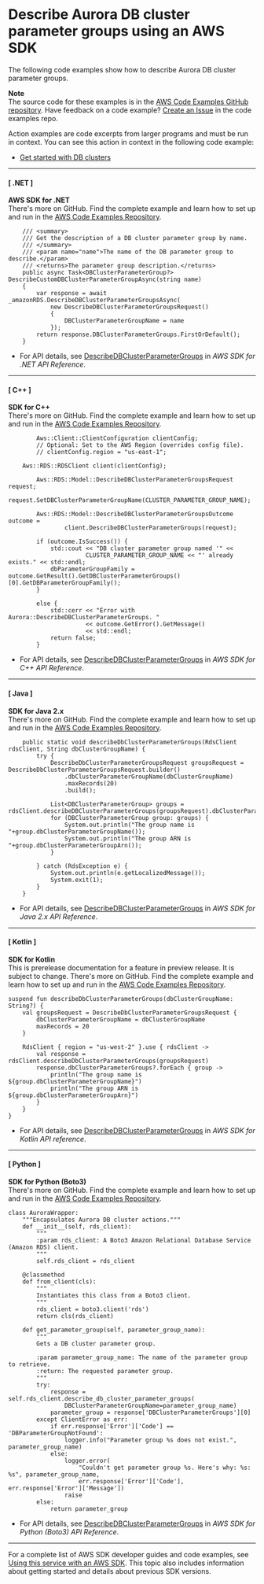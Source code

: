 # Describe Aurora DB cluster parameter groups using an AWS SDK<a name="example_aurora_DescribeDBClusterParameterGroups_section"></a>

The following code examples show how to describe Aurora DB cluster parameter groups\.

**Note**  
The source code for these examples is in the [AWS Code Examples GitHub repository](https://github.com/awsdocs/aws-doc-sdk-examples)\. Have feedback on a code example? [Create an Issue](https://github.com/awsdocs/aws-doc-sdk-examples/issues/new/choose) in the code examples repo\. 

Action examples are code excerpts from larger programs and must be run in context\. You can see this action in context in the following code example: 
+  [Get started with DB clusters](example_aurora_Scenario_GetStartedClusters_section.md) 

------
#### [ \.NET ]

**AWS SDK for \.NET**  
 There's more on GitHub\. Find the complete example and learn how to set up and run in the [AWS Code Examples Repository](https://github.com/awsdocs/aws-doc-sdk-examples/tree/main/dotnetv3/Aurora#code-examples)\. 
  

```
    /// <summary>
    /// Get the description of a DB cluster parameter group by name.
    /// </summary>
    /// <param name="name">The name of the DB parameter group to describe.</param>
    /// <returns>The parameter group description.</returns>
    public async Task<DBClusterParameterGroup?> DescribeCustomDBClusterParameterGroupAsync(string name)
    {
        var response = await _amazonRDS.DescribeDBClusterParameterGroupsAsync(
            new DescribeDBClusterParameterGroupsRequest()
            {
                DBClusterParameterGroupName = name
            });
        return response.DBClusterParameterGroups.FirstOrDefault();
    }
```
+  For API details, see [DescribeDBClusterParameterGroups](https://docs.aws.amazon.com/goto/DotNetSDKV3/rds-2014-10-31/DescribeDBClusterParameterGroups) in *AWS SDK for \.NET API Reference*\. 

------
#### [ C\+\+ ]

**SDK for C\+\+**  
 There's more on GitHub\. Find the complete example and learn how to set up and run in the [AWS Code Examples Repository](https://github.com/awsdocs/aws-doc-sdk-examples/tree/main/cpp/example_code/aurora#code-examples)\. 
  

```
        Aws::Client::ClientConfiguration clientConfig;
        // Optional: Set to the AWS Region (overrides config file).
        // clientConfig.region = "us-east-1";

    Aws::RDS::RDSClient client(clientConfig);

        Aws::RDS::Model::DescribeDBClusterParameterGroupsRequest request;
        request.SetDBClusterParameterGroupName(CLUSTER_PARAMETER_GROUP_NAME);

        Aws::RDS::Model::DescribeDBClusterParameterGroupsOutcome outcome =
                client.DescribeDBClusterParameterGroups(request);

        if (outcome.IsSuccess()) {
            std::cout << "DB cluster parameter group named '" <<
                      CLUSTER_PARAMETER_GROUP_NAME << "' already exists." << std::endl;
            dbParameterGroupFamily = outcome.GetResult().GetDBClusterParameterGroups()[0].GetDBParameterGroupFamily();
        }

        else {
            std::cerr << "Error with Aurora::DescribeDBClusterParameterGroups. "
                      << outcome.GetError().GetMessage()
                      << std::endl;
            return false;
        }
```
+  For API details, see [DescribeDBClusterParameterGroups](https://docs.aws.amazon.com/goto/SdkForCpp/rds-2014-10-31/DescribeDBClusterParameterGroups) in *AWS SDK for C\+\+ API Reference*\. 

------
#### [ Java ]

**SDK for Java 2\.x**  
 There's more on GitHub\. Find the complete example and learn how to set up and run in the [AWS Code Examples Repository](https://github.com/awsdocs/aws-doc-sdk-examples/tree/main/javav2/example_code/rds#readme)\. 
  

```
    public static void describeDbClusterParameterGroups(RdsClient rdsClient, String dbClusterGroupName) {
        try {
            DescribeDbClusterParameterGroupsRequest groupsRequest = DescribeDbClusterParameterGroupsRequest.builder()
                .dbClusterParameterGroupName(dbClusterGroupName)
                .maxRecords(20)
                .build();

            List<DBClusterParameterGroup> groups = rdsClient.describeDBClusterParameterGroups(groupsRequest).dbClusterParameterGroups();
            for (DBClusterParameterGroup group: groups) {
                System.out.println("The group name is "+group.dbClusterParameterGroupName());
                System.out.println("The group ARN is "+group.dbClusterParameterGroupArn());
            }

        } catch (RdsException e) {
            System.out.println(e.getLocalizedMessage());
            System.exit(1);
        }
    }
```
+  For API details, see [DescribeDBClusterParameterGroups](https://docs.aws.amazon.com/goto/SdkForJavaV2/rds-2014-10-31/DescribeDBClusterParameterGroups) in *AWS SDK for Java 2\.x API Reference*\. 

------
#### [ Kotlin ]

**SDK for Kotlin**  
This is prerelease documentation for a feature in preview release\. It is subject to change\.
 There's more on GitHub\. Find the complete example and learn how to set up and run in the [AWS Code Examples Repository](https://github.com/awsdocs/aws-doc-sdk-examples/tree/main/kotlin/services/rds#code-examples)\. 
  

```
suspend fun describeDbClusterParameterGroups(dbClusterGroupName: String?) {
    val groupsRequest = DescribeDbClusterParameterGroupsRequest {
        dbClusterParameterGroupName = dbClusterGroupName
        maxRecords = 20
    }

    RdsClient { region = "us-west-2" }.use { rdsClient ->
        val response = rdsClient.describeDbClusterParameterGroups(groupsRequest)
        response.dbClusterParameterGroups?.forEach { group ->
            println("The group name is ${group.dbClusterParameterGroupName}")
            println("The group ARN is ${group.dbClusterParameterGroupArn}")
        }
    }
}
```
+  For API details, see [DescribeDBClusterParameterGroups](https://github.com/awslabs/aws-sdk-kotlin#generating-api-documentation) in *AWS SDK for Kotlin API reference*\. 

------
#### [ Python ]

**SDK for Python \(Boto3\)**  
 There's more on GitHub\. Find the complete example and learn how to set up and run in the [AWS Code Examples Repository](https://github.com/awsdocs/aws-doc-sdk-examples/tree/main/python/example_code/aurora#code-examples)\. 
  

```
class AuroraWrapper:
    """Encapsulates Aurora DB cluster actions."""
    def __init__(self, rds_client):
        """
        :param rds_client: A Boto3 Amazon Relational Database Service (Amazon RDS) client.
        """
        self.rds_client = rds_client

    @classmethod
    def from_client(cls):
        """
        Instantiates this class from a Boto3 client.
        """
        rds_client = boto3.client('rds')
        return cls(rds_client)

    def get_parameter_group(self, parameter_group_name):
        """
        Gets a DB cluster parameter group.

        :param parameter_group_name: The name of the parameter group to retrieve.
        :return: The requested parameter group.
        """
        try:
            response = self.rds_client.describe_db_cluster_parameter_groups(
                DBClusterParameterGroupName=parameter_group_name)
            parameter_group = response['DBClusterParameterGroups'][0]
        except ClientError as err:
            if err.response['Error']['Code'] == 'DBParameterGroupNotFound':
                logger.info("Parameter group %s does not exist.", parameter_group_name)
            else:
                logger.error(
                    "Couldn't get parameter group %s. Here's why: %s: %s", parameter_group_name,
                    err.response['Error']['Code'], err.response['Error']['Message'])
                raise
        else:
            return parameter_group
```
+  For API details, see [DescribeDBClusterParameterGroups](https://docs.aws.amazon.com/goto/boto3/rds-2014-10-31/DescribeDBClusterParameterGroups) in *AWS SDK for Python \(Boto3\) API Reference*\. 

------

For a complete list of AWS SDK developer guides and code examples, see [Using this service with an AWS SDK](CHAP_Tutorials.md#sdk-general-information-section)\. This topic also includes information about getting started and details about previous SDK versions\.